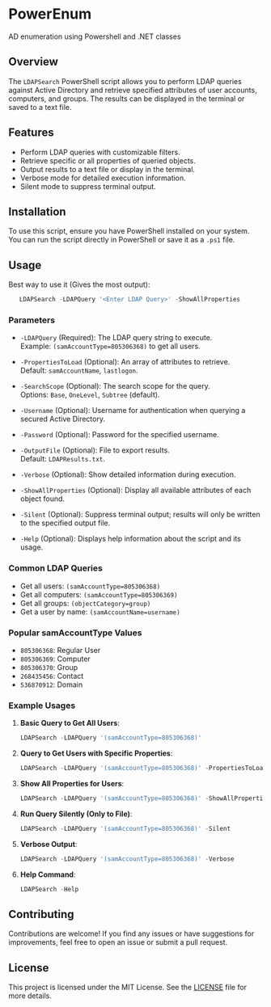 # PowerEnum
AD enumeration using Powershell and .NET classes


## Overview
The `LDAPSearch` PowerShell script allows you to perform LDAP queries against Active Directory and retrieve specified attributes of user accounts, computers, and groups. The results can be displayed in the terminal or saved to a text file.

## Features
- Perform LDAP queries with customizable filters.
- Retrieve specific or all properties of queried objects.
- Output results to a text file or display in the terminal.
- Verbose mode for detailed execution information.
- Silent mode to suppress terminal output.

## Installation
To use this script, ensure you have PowerShell installed on your system. You can run the script directly in PowerShell or save it as a `.ps1` file.

## Usage
Best way to use it (Gives the most output):
 ```powershell
    LDAPSearch -LDAPQuery '<Enter LDAP Query>' -ShowAllProperties
 ```

### Parameters
- `-LDAPQuery` (Required): The LDAP query string to execute.  
  Example: `(samAccountType=805306368)` to get all users.

- `-PropertiesToLoad` (Optional): An array of attributes to retrieve.  
  Default: `samAccountName`, `lastlogon`.

- `-SearchScope` (Optional): The search scope for the query.  
  Options: `Base`, `OneLevel`, `Subtree` (default).

- `-Username` (Optional): Username for authentication when querying a secured Active Directory.

- `-Password` (Optional): Password for the specified username.

- `-OutputFile` (Optional): File to export results.  
  Default: `LDAPResults.txt`.

- `-Verbose` (Optional): Show detailed information during execution.

- `-ShowAllProperties` (Optional): Display all available attributes of each object found.

- `-Silent` (Optional): Suppress terminal output; results will only be written to the specified output file.

- `-Help` (Optional): Displays help information about the script and its usage.

### Common LDAP Queries
- Get all users: `(samAccountType=805306368)`
- Get all computers: `(samAccountType=805306369)`
- Get all groups: `(objectCategory=group)`
- Get a user by name: `(samAccountName=username)`

### Popular samAccountType Values
- `805306368`: Regular User
- `805306369`: Computer
- `805306370`: Group
- `268435456`: Contact
- `536870912`: Domain

### Example Usages

1. **Basic Query to Get All Users**:
    ```powershell
    LDAPSearch -LDAPQuery '(samAccountType=805306368)'
    ```

2. **Query to Get Users with Specific Properties**:
    ```powershell
    LDAPSearch -LDAPQuery '(samAccountType=805306368)' -PropertiesToLoad 'name', 'lastlogon'
    ```

3. **Show All Properties for Users**:
    ```powershell
    LDAPSearch -LDAPQuery '(samAccountType=805306368)' -ShowAllProperties
    ```

4. **Run Query Silently (Only to File)**:
    ```powershell
    LDAPSearch -LDAPQuery '(samAccountType=805306368)' -Silent
    ```

5. **Verbose Output**:
    ```powershell
    LDAPSearch -LDAPQuery '(samAccountType=805306368)' -Verbose
    ```

6. **Help Command**:
    ```powershell
    LDAPSearch -Help
    ```

## Contributing
Contributions are welcome! If you find any issues or have suggestions for improvements, feel free to open an issue or submit a pull request.

## License
This project is licensed under the MIT License. See the [LICENSE](LICENSE) file for more details.

